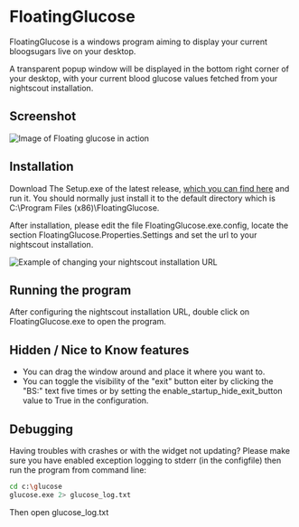 # FloatingGlucose
FloatingGlucose is a windows program aiming to display your current bloogsugars live on your desktop.

A transparent popup window will be displayed in the bottom right corner of your desktop, with your current blood glucose values fetched from your nightscout installation.

## Screenshot
![Image of Floating glucose in action](https://s32.postimg.org/madq0uj2d/floating_glucose.png)

## Installation
Download The Setup.exe of the latest release, [which you can find here](https://github.com/dabear/FloatingGlucose/releases/) and run it. You should normally just install it to the default directory which is C:\Program Files (x86)\FloatingGlucose. 


After installation, please edit the file FloatingGlucose.exe.config, locate the section FloatingGlucose.Properties.Settings and set the url to your nightscout installation.

![Example of changing your nightscout installation URL](https://s32.postimg.org/gmo1sg29h/glucose_settings.png)

## Running the program
After configuring the nightscout installation URL, double click on FloatingGlucose.exe to open the program.

## Hidden / Nice to Know features
* You can drag the window around and place it where you want to.
* You can toggle the visibility of the "exit" button eiter by clicking the "BS:" text five times or by setting the enable_startup_hide_exit_button value to True in the configuration.

## Debugging
Having troubles with crashes or with the widget not updating? Please make sure you have enabled exception logging to stderr (in the configfile) then run the program from command line:

```bash
cd c:\glucose
glucose.exe 2> glucose_log.txt
```

Then open glucose_log.txt
